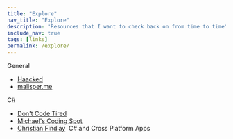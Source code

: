 ```yaml
---
title: "Explore"
nav_title: "Explore"
description: "Resources that I want to check back on from time to time"
include_nav: true
tags: [links]
permalink: /explore/
---
```


General

*   [Haacked](https://haacked.com/)
*   [malisper.me](https://malisper.me)

C#

*   [Don't Code Tired](http://dontcodetired.com/blog/)
*   [Michael's Coding Spot](https://michaelscodingspot.com/)
*   [Christian Findlay](https://christianfindlay.com/)  C# and Cross Platform Apps